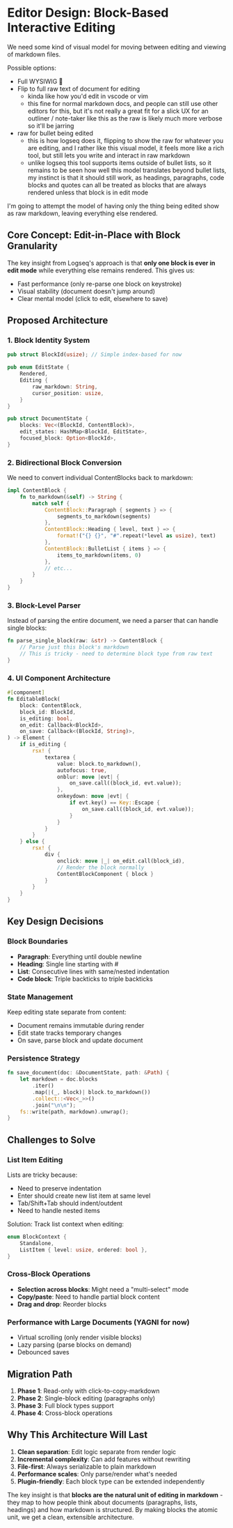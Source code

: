 # Editor Design: Block-Based Interactive Editing

We need some kind of visual model for moving between editing and viewing of markdown files.

Possible options:

- Full WYSIWIG 🤮
- Flip to full raw text of document for editing
    - kinda like how you'd edit in vscode or vim
    - this fine for normal markdown docs, and people can still use other editors for this, but it's not really a great fit for a slick UX for an outliner / note-taker like this as the raw is likely much more verbose so it'll be jarring
- raw for bullet being edited
    - this is how logseq does it, flipping to show the raw for whatever you are editing, and I rather like this visual model, it feels more like a rich tool, but still lets you write and interact in raw markdown
    - unlike logseq this tool supports items outside of bullet lists, so it remains to be seen how well this model translates beyond bullet lists, my instinct is that it should still work, as headings, paragraphs, code blocks and quotes can all be treated as blocks that are always rendered unless that block is in edit mode

I'm going to attempt the model of having only the thing being edited show as raw markdown, leaving everything else rendered.

## Core Concept: Edit-in-Place with Block Granularity

The key insight from Logseq's approach is that **only one block is ever in edit mode** while everything else remains rendered. This gives us:
- Fast performance (only re-parse one block on keystroke)
- Visual stability (document doesn't jump around)
- Clear mental model (click to edit, elsewhere to save)

## Proposed Architecture

### 1. Block Identity System

```rust
pub struct BlockId(usize); // Simple index-based for now

pub enum EditState {
    Rendered,
    Editing {
        raw_markdown: String,
        cursor_position: usize,
    }
}

pub struct DocumentState {
    blocks: Vec<(BlockId, ContentBlock)>,
    edit_states: HashMap<BlockId, EditState>,
    focused_block: Option<BlockId>,
}
```

### 2. Bidirectional Block Conversion

We need to convert individual ContentBlocks back to markdown:

```rust
impl ContentBlock {
    fn to_markdown(&self) -> String {
        match self {
            ContentBlock::Paragraph { segments } => {
                segments_to_markdown(segments)
            },
            ContentBlock::Heading { level, text } => {
                format!("{} {}", "#".repeat(*level as usize), text)
            },
            ContentBlock::BulletList { items } => {
                items_to_markdown(items, 0)
            },
            // etc...
        }
    }
}
```

### 3. Block-Level Parser

Instead of parsing the entire document, we need a parser that can handle single blocks:

```rust
fn parse_single_block(raw: &str) -> ContentBlock {
    // Parse just this block's markdown
    // This is tricky - need to determine block type from raw text
}
```

### 4. UI Component Architecture

```rust
#[component]
fn EditableBlock(
    block: ContentBlock,
    block_id: BlockId,
    is_editing: bool,
    on_edit: Callback<BlockId>,
    on_save: Callback<(BlockId, String)>,
) -> Element {
    if is_editing {
        rsx! {
            textarea {
                value: block.to_markdown(),
                autofocus: true,
                onblur: move |evt| {
                    on_save.call((block_id, evt.value));
                },
                onkeydown: move |evt| {
                    if evt.key() == Key::Escape {
                        on_save.call((block_id, evt.value));
                    }
                }
            }
        }
    } else {
        rsx! {
            div {
                onclick: move |_| on_edit.call(block_id),
                // Render the block normally
                ContentBlockComponent { block }
            }
        }
    }
}
```

## Key Design Decisions

### Block Boundaries

- **Paragraph**: Everything until double newline
- **Heading**: Single line starting with #
- **List**: Consecutive lines with same/nested indentation
- **Code block**: Triple backticks to triple backticks

### State Management

Keep editing state separate from content:
- Document remains immutable during render
- Edit state tracks temporary changes
- On save, parse block and update document

### Persistence Strategy

```rust
fn save_document(doc: &DocumentState, path: &Path) {
    let markdown = doc.blocks
        .iter()
        .map(|(_, block)| block.to_markdown())
        .collect::<Vec<_>>()
        .join("\n\n");
    fs::write(path, markdown).unwrap();
}
```

## Challenges to Solve

### List Item Editing

Lists are tricky because:
- Need to preserve indentation
- Enter should create new list item at same level
- Tab/Shift+Tab should indent/outdent
- Need to handle nested items

Solution: Track list context when editing:

```rust
enum BlockContext {
    Standalone,
    ListItem { level: usize, ordered: bool },
}
```

### Cross-Block Operations

- **Selection across blocks**: Might need a "multi-select" mode
- **Copy/paste**: Need to handle partial block content
- **Drag and drop**: Reorder blocks

### Performance with Large Documents (YAGNI for now)

- Virtual scrolling (only render visible blocks)
- Lazy parsing (parse blocks on demand)
- Debounced saves

## Migration Path

1. **Phase 1**: Read-only with click-to-copy-markdown
2. **Phase 2**: Single-block editing (paragraphs only)
3. **Phase 3**: Full block types support
4. **Phase 4**: Cross-block operations

## Why This Architecture Will Last

1. **Clean separation**: Edit logic separate from render logic
2. **Incremental complexity**: Can add features without rewriting
3. **File-first**: Always serializable to plain markdown
4. **Performance scales**: Only parse/render what's needed
5. **Plugin-friendly**: Each block type can be extended independently

The key insight is that **blocks are the natural unit of editing in markdown** - they map to how people think about documents (paragraphs, lists, headings) and how markdown is structured. By making blocks the atomic unit, we get a clean, extensible architecture.
